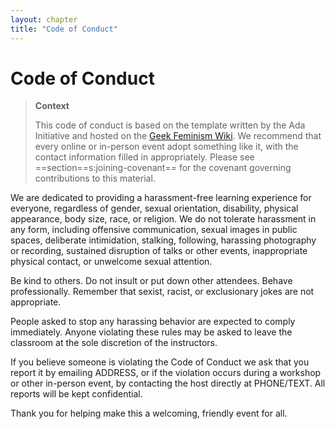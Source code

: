 ```yaml
---
layout: chapter
title: "Code of Conduct"
---
```

# Code of Conduct

> **Context**
> 
> This code of conduct is based on the template written by the Ada
> Initiative and hosted on the [Geek Feminism
> Wiki](http://geekfeminism.wikia.com/wiki/Conference_anti-harassment/Policy).
> We recommend that every online or in-person event adopt something like
> it, with the contact information filled in appropriately. Please see
> ==section==s:joining-covenant== for the covenant governing
> contributions to this material.

We are dedicated to providing a harassment-free learning experience for
everyone, regardless of gender, sexual orientation, disability, physical
appearance, body size, race, or religion. We do not tolerate harassment
in any form, including offensive communication, sexual images in public
spaces, deliberate intimidation, stalking, following, harassing
photography or recording, sustained disruption of talks or other events,
inappropriate physical contact, or unwelcome sexual attention.

Be kind to others. Do not insult or put down other attendees. Behave
professionally. Remember that sexist, racist, or exclusionary jokes are
not appropriate.

People asked to stop any harassing behavior are expected to comply
immediately. Anyone violating these rules may be asked to leave the
classroom at the sole discretion of the instructors.

If you believe someone is violating the Code of Conduct we ask that you
report it by emailing ADDRESS, or if the violation occurs during a
workshop or other in-person event, by contacting the host directly at
PHONE/TEXT. All reports will be kept confidential.

Thank you for helping make this a welcoming, friendly event for all.
